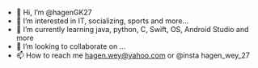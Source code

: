 - 👋 Hi, I’m @hagenGK27
- 👀 I’m interested in IT, socializing, sports and more...
- 🌱 I’m currently learning java, python, C, Swift, OS, Android Studio and more
- 💞️ I’m looking to collaborate on ...
- 📫 How to reach me hagen.wey@yahoo.com or @insta hagen_wey_27

<!---
hagenGK27/hagenGK27 is a ✨ special ✨ repository because its `README.md` (this file) appears on your GitHub profile.
You can click the Preview link to take a look at your changes.
--->
